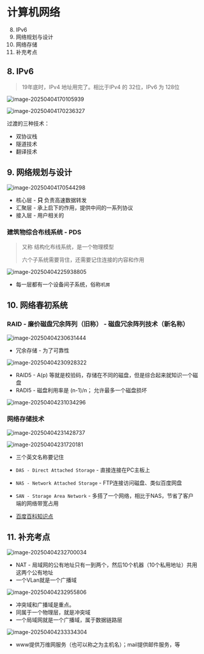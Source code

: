 # 计算机网络

8. IPv6
9. 网络规划与设计
10. 网络存储
11. 补充考点



## 8. IPv6

>  19年底时，IPv4 地址用完了。相比于IPv4 的 32位，IPv6 为 128位

![image-20250404170105939](./assets/image-20250404170105939.png)

![image-20250404170236327](./assets/image-20250404170236327.png)

过渡的三种技术：

- 双协议栈
- 隧道技术
- 翻译技术





## 9. 网络规划与设计

![image-20250404170544298](./assets/image-20250404170544298.png)

- 核心层 -  **只** 负责高速数据转发
- 汇聚层 - 承上启下的作用，提供中间的一系列协议
- 接入层 - 用户相关的



### 建筑物综合布线系统 - PDS

> 又称 结构化布线系统，是一个物理模型
>
> 六个子系统需要背住，还需要记住连接的内容和作用



![image-20250404225938805](./assets/image-20250404225938805.png)

- 每一层都有一个设备间子系统，俗称`机房`





## 10. 网络春初系统

### RAID - 廉价磁盘冗余阵列（旧称） - 磁盘冗余阵列技术（新名称）

![image-20250404230631444](./assets/image-20250404230631444.png)

- 冗余存储 - 为了可靠性



![image-20250404230928322](./assets/image-20250404230928322.png)

- RAID5 - A(p) 等就是校验码，存储在不同的磁盘，但是综合起来就知识一个磁盘
- RADI5 - 磁盘利用率是 (n-1)/n； 允许最多一个磁盘损坏



![image-20250404231034296](./assets/image-20250404231034296.png)



### 网络存储技术

![image-20250404231428737](./assets/image-20250404231428737.png)

![image-20250404231720181](./assets/image-20250404231720181.png)



- 三个英文名称要记住

- `DAS - Direct Attached Storage` - 直接连接在PC主板上
- `NAS - Network Attached Storage` - FTP连接访问磁盘、类似百度网盘
- `SAN - Storage Area Network` - 多搭了一个网络，相比于NAS，节省了客户端的网络带宽占用
- [百度百科知识点](https://baike.baidu.com/item/%E7%B6%B2%E7%B5%A1%E5%AD%98%E5%84%B2%E6%8A%80%E8%A1%93/9897877)





## 11. 补充考点

![image-20250404232700034](./assets/image-20250404232700034.png)

- NAT - 局域网的公有地址只有一到两个，然后10个机器（10个私用地址）共用这两个公有地址
- 一个VLan就是一个广播域



![image-20250404232955806](./assets/image-20250404232955806.png)

- 冲突域和广播域是重点。
- 同属于一个物理层，就是冲突域
- 一个局域网就是一个广播域，属于数据链路层



![image-20250404233334304](./assets/image-20250404233334304.png)

- www提供万维网服务（也可以称之为主机名）；mail提供邮件服务，等
